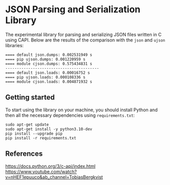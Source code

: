 # JSON Parsing and Serialization Library

The experimental library for parsing and serializing JSON files written in C using CAPI. Below are the results of the comparison with the `json` and `ujson` libraries:

```Shell
==== default json.dumps: 0.002531949 s
==== pip ujson.dumps: 0.001220959 s
==== module cjson.dumps: 0.575434831 s
-----------------------------------------
==== default json.loads: 0.00016752 s
==== pip ujson.loads: 0.000108336 s
==== module cjson.loads: 0.004871932 s
```

## Getting started

To start using the library on your machine, you should install Python and then all the necessary dependencies using `requirements.txt`:

```Shell
sudo apt-get update
sudo apt-get install -y python3.10-dev
pip install --upgrade pip
pip install -r requirements.txt
```

## References

https://docs.python.org/3/c-api/index.html
https://www.youtube.com/watch?v=nHEF1epuuco&ab_channel=TobiasBergkvist